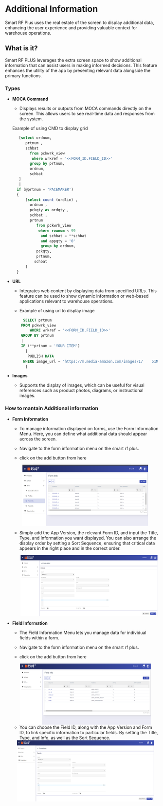 # Additional Information

Smart RF Plus uses the  real estate of the screen to display 
additional data, enhancing the user experience and providing valuable context for warehouse operations.

## What is it?

Smart RF PLUS leverages the extra screen space to show additional information that can assist users in making informed decisions. This feature enhances the utility of the app by presenting relevant data alongside the primary functions.

### Types

- **MOCA Command**
  - Displays results or outputs from MOCA commands directly on the screen. This allows users to see real-time data and responses from the system.

  Example of using CMD to display grid

  ```sql
     [select ordnum, 
        prtnum , 
        schbat 
          from pckwrk_view 
           where wrkref = '<<FORM_ID.FIELD_ID>>'
          group by prtnum, 
          ordnum, 
          schbat 
     ] 
     |
    if (@prtnum = 'PACEMAKER')
    {
        [select count (ordlin) , 
          ordnum , 
          pckqty as ordqty , 
          schbat , 
          prtnum 
             from pckwrk_view 
              where rownum < 99 
               and schbat = **schbat 
               and appqty = '0' 
               group by ordnum,
             pckqty,
             prtnum,
            schbat
        ]
    }


- **URL**
  - Integrates web content by displaying data from specified URLs. This feature can be used to show dynamic information or web-based applications relevant to warehouse operations.

  - Example of using url to display image 
  ```sql 
       SELECT prtnum 
      FROM pckwrk_view 
          WHERE wrkref = '<<FORM_ID.FIELD_ID>>' 
      GROUP BY prtnum 
      |
      IF (**prtnum = 'YOUR ITEM')
        {
         PUBLISH DATA 
       WHERE image_url = 'https://m.media-amazon.com/images/I/    51MJdhzJ5oL._AC_.jpg' 
        }
  
   ```

- **Images**
  - Supports the display of images, which can be useful for visual references such as product photos, diagrams, or instructional images.

### How to mantain Additional information 
 - **Form Information**
   - To manage information displayed on forms, use the Form Information Menu. Here, you can define what additional data should appear across the screen.

    - Navigate to the form information menu  on the smart rf plus.
    - click on the add button from here  

    <img src="./attachments/additional information/Form_info.png" alt="undirectedmenu" style="height: 200px;margin:auto;display:block">

  
    - Simply add the App Version, the relevant Form ID, and input the Title, Type, and Information you want displayed. You can also arrange the display order by setting a Sort Sequence, ensuring that critical data appears in the right place and in the correct order.
 
      <img src="./attachments/additional information/Form_info_dtl.png" alt="undirectedmenu" style="height: 200px;margin:auto;display:block">
  
- **Field Information**
   - The Field Information Menu lets you manage data for individual fields within a form.

   - Navigate to the form information menu  on the smart rf plus.
   - click on the add button from here 

   <img src="./attachments/additional information/Field_infoi.png" alt="undirectedmenu" style="height: 200px;margin:auto;display:block">
   
  - You can choose the Field ID, along with the App Version and Form ID, to link specific information to particular fields. By setting the Title, Type, and Info, as well as the Sort Sequence.

  <img src="./attachments/additional information/Form_info_dtl.png" alt="undirectedmenu" style="height: 200px;margin:auto;display:block">
